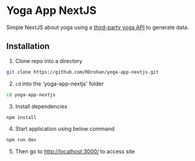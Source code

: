 # Yoga App NextJS

Simple NextJS about yoga using a [third-party yoga API](https://github.com/alexcumplido/yoga-api) to generate data.

## Installation
1. Clone repo into a directory
```sh
git clone https://github.com/RDrohan/yoga-app-nextjs.git
```
2. `cd` into the 'yoga-app-nextjs' folder

```sh
cd yoga-app-nextjs
```
3. Install dependencies

```sh
npm install
```
4. Start application using below command

```sh
npm run dev
```
5. Then go to [http://localhost:3000/](http://localhost:3000/) to access site